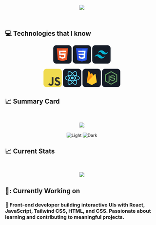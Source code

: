 <p align="center">
  <img src="https://i.ibb.co/SDgFz2m/How-To-Make-Gradient-Shape.png">
</p>

<br />

## :computer: Technologies that I know

<p align="center">
  <img src="/assests/HTML.png">
  <img src="/assests/css.png">
  <img src="/assests/tailwind.png">
</p>
<p align="center">
  <img src="/assests/JavaScript.png">
  <img src="/assests/react.png">
  <img src="/assests/firebase.png">
  <img src="/assests/node.png">
</p>

## :chart_with_upwards_trend: Summary Card

<br />
<p align="center">
  <img width="60%" src="http://github-profile-summary-cards.vercel.app/api/cards/profile-details?username=shajjad00&theme=github_dark" />
  <p align="center">
  <img alt="Light" src="http://github-profile-summary-cards.vercel.app/api/cards/most-commit-language?username=shajjad00&theme=github_dark"   width="45%">
  <img alt="Dark" src="http://github-profile-summary-cards.vercel.app/api/cards/stats?username=shajjad00&theme=github_dark"  width="45%">
</p>
</p>

## :chart_with_upwards_trend: Current Stats

<br />
<p align="center">
  <img width="60%" src="https://github-readme-streak-stats.herokuapp.com?user=shajjad00&theme=react&card_width=499" />
</p>

## :briefcase:: Currently Working on

### 🌱 Front-end developer building interactive UIs with React, JavaScript, Tailwind CSS, HTML, and CSS. Passionate about learning and contributing to meaningful projects.
